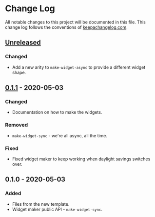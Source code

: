 # Change Log
All notable changes to this project will be documented in this file. This change log follows the conventions of [keepachangelog.com](http://keepachangelog.com/).

## [Unreleased]
### Changed
- Add a new arity to `make-widget-async` to provide a different widget shape.

## [0.1.1] - 2020-05-03
### Changed
- Documentation on how to make the widgets.

### Removed
- `make-widget-sync` - we're all async, all the time.

### Fixed
- Fixed widget maker to keep working when daylight savings switches over.

## 0.1.0 - 2020-05-03
### Added
- Files from the new template.
- Widget maker public API - `make-widget-sync`.

[Unreleased]: https://github.com/your-name/medscore-msg/compare/0.1.1...HEAD
[0.1.1]: https://github.com/your-name/medscore-msg/compare/0.1.0...0.1.1
